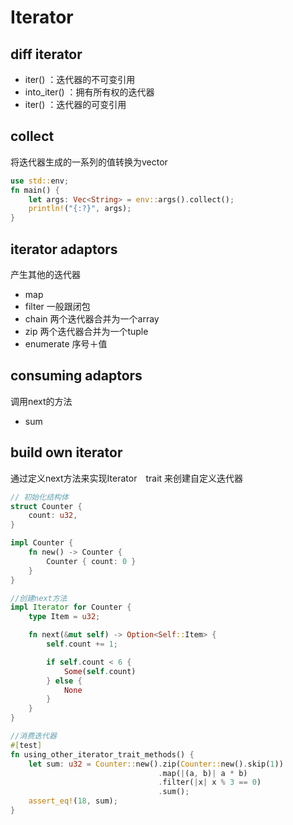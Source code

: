 # Iterator
## diff iterator
- iter() ：迭代器的不可变引用
- into_iter() ：拥有所有权的迭代器
- iter() ：迭代器的可变引用

## collect 
将迭代器生成的一系列的值转换为vector
```rust
use std::env;
fn main() {
    let args: Vec<String> = env::args().collect();
    println!("{:?}", args);
}
```

## iterator adaptors
产生其他的迭代器
- map
- filter 一般跟闭包
- chain 两个迭代器合并为一个array
- zip 两个迭代器合并为一个tuple
- enumerate 序号＋值

## consuming adaptors
调用next的方法
- sum

## build own iterator
通过定义next方法来实现Iterator　trait 来创建自定义迭代器
```rust
// 初始化结构体
struct Counter {
    count: u32,
}

impl Counter {
    fn new() -> Counter {
        Counter { count: 0 }
    }
}

//创建next方法
impl Iterator for Counter {
    type Item = u32;

    fn next(&mut self) -> Option<Self::Item> {
        self.count += 1;

        if self.count < 6 {
            Some(self.count)
        } else {
            None
        }
    }
}

//消费迭代器
#[test]
fn using_other_iterator_trait_methods() {
    let sum: u32 = Counter::new().zip(Counter::new().skip(1))
                                 .map(|(a, b)| a * b)
                                 .filter(|x| x % 3 == 0)
                                 .sum();
    assert_eq!(18, sum);
}

```

